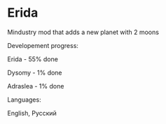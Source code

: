 # Erida
Mindustry mod that adds a new planet with 2 moons

Developement progress:

Erida - 55% done

Dysomy - 1% done

Adraslea - 1% done

Languages:

English, Русский
